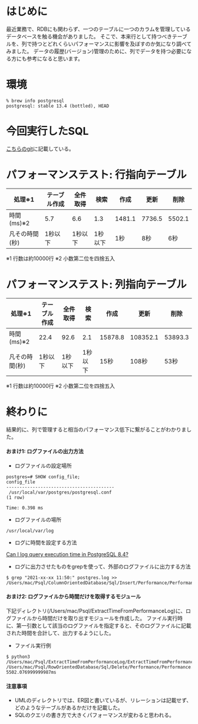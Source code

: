 # はじめに

最近業務で、RDBにも関わらず、一つのテーブルに一つのカラムを管理しているデータベースを触る機会がありました。
そこで、本来行として持つべきテーブルを、列で持つとどれくらいパフォーマンスに影響を及ぼすのか気になり調べてみました。
データの履歴(バージョン)管理のために、列でデータを持つ必要になる方にも参考になると思います。

# 環境

```
% brew info postgresql
postgresql: stable 13.4 (bottled), HEAD
```

# 今回実行したSQL

[こちらのgit](https://github.com/Ken3-4649/column-oriented-db-vs-row-oriented-db)に記載している。

# パフォーマンステスト: 行指向テーブル

| 処理※1 | テーブル作成 | 全件取得 | 検索 | 作成 | 更新 | 削除 |
| ---- | ---- | ---- | ---- | ---- | ---- | ---- |
| 時間(ms)※2 | 5.7 | 6.6 | 1.3 | 1481.1 | 7736.5 | 5502.1 |
| 凡その時間(秒) | 1秒以下 | 1秒以下 | 1秒以下 | 1秒 | 8秒 | 6秒 |

※1 行数は約10000行
※2 小数第二位を四捨五入

# パフォーマンステスト: 列指向テーブル

| 処理※1 | テーブル作成 | 全件取得 | 検索 | 作成 | 更新 | 削除 |
| ---- | ---- | ---- | ---- | ---- | ---- | ---- |
| 時間(ms)※2 | 22.4 | 92.6 | 2.1 | 15878.8 | 108352.1 | 53893.3 |
| 凡その時間(秒) | 1秒以下 | 1秒以下 | 1秒以下 | 15秒 | 108秒 | 53秒 |

※1 行数は約10000行
※2 小数第二位を四捨五入


# 終わりに

結果的に、列で管理すると相当のパフォーマンス低下に繋がることがわかりました。

#### おまけ1: ログファイルの出力方法

- ログファイルの設定場所
```
postgres=# SHOW config_file;
config_file               
-----------------------------------------
 /usr/local/var/postgres/postgresql.conf
(1 row)

Time: 0.398 ms
```

- ログファイルの場所
```
/usr/local/var/log
```

- ログに時間を設定する方法

[Can I log query execution time in PostgreSQL 8.4?](https://stackoverflow.com/questions/12670745/can-i-log-query-execution-time-in-postgresql-8-4)

- ログに出力させたものをgrepを使って、外部のログファイルに出力する方法

```
$ grep "2021-xx-xx 11:50:" postgres.log >> /Users/mac/Psql/ColumnOrientedDatabase/Sql/Insert/Performance/Performance.log
```

#### おまけ2: ログファイルから時間だけを取得するモジュール

下記ディレクトリ(/Users/mac/Psql/ExtractTimeFromPerformanceLog)に、ログファイルから時間だけを取り出すモジュールを作成した。
ファイル実行時に、第一引数として該当のログファイルを指定すると、そのログファイルに記載された時間を合計して、出力するようにした。

- ファイル実行例
```
$ python3 /Users/mac/Psql/ExtractTimeFromPerformanceLog/ExtractTimeFromPerformanceLog.py /Users/mac/Psql/RowOrientedDatabase/Sql/Delete/Performance/Performance.log
5502.076999999987ms
```

#### 注意事項

- UMLのディレクトリでは、ER図と書いているが、リレーションは記載せず、どのようなテーブルがあるかだけを記載した。
- SQLのクエリの書き方で大きくパフォーマンスが変わると思われる。
